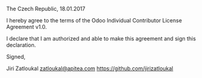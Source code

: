 The Czech Republic, 18.01.2017

I hereby agree to the terms of the Odoo Individual Contributor License
Agreement v1.0.

I declare that I am authorized and able to make this agreement and sign this
declaration.

Signed,

Jiri Zatloukal zatloukal@apitea.com  https://github.com/jirizatloukal
